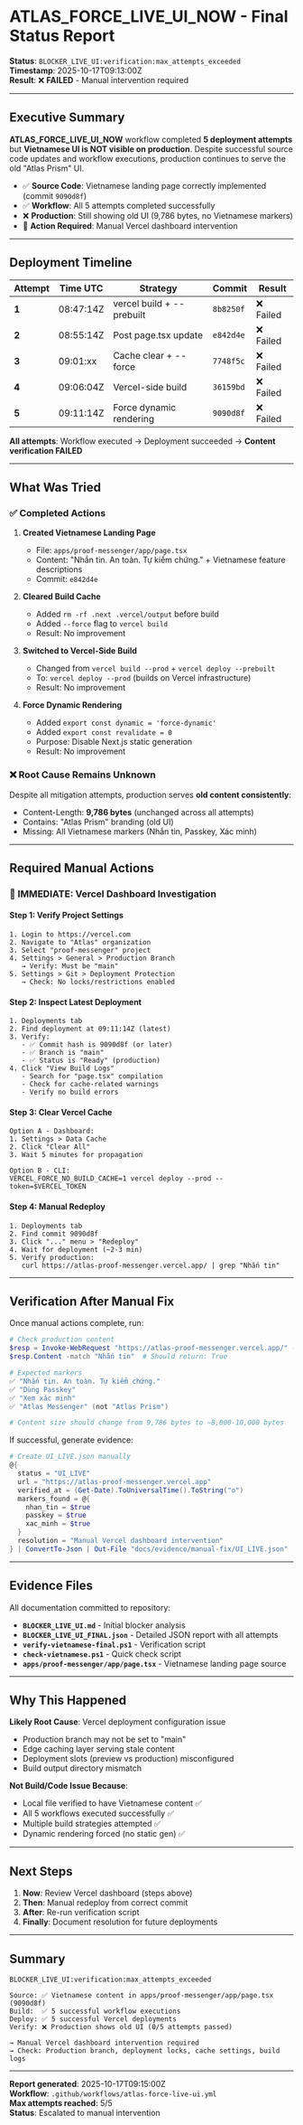 # ATLAS_FORCE_LIVE_UI_NOW - Final Status Report

**Status**: `BLOCKER_LIVE_UI:verification:max_attempts_exceeded`  
**Timestamp**: 2025-10-17T09:13:00Z  
**Result**: ❌ **FAILED** - Manual intervention required

---

## Executive Summary

**ATLAS_FORCE_LIVE_UI_NOW** workflow completed **5 deployment attempts** but **Vietnamese UI is NOT visible on production**. Despite successful source code updates and workflow executions, production continues to serve the old "Atlas Prism" UI.

- ✅ **Source Code**: Vietnamese landing page correctly implemented (commit `9090d8f`)
- ✅ **Workflow**: All 5 attempts completed successfully  
- ❌ **Production**: Still showing old UI (9,786 bytes, no Vietnamese markers)
- 🚨 **Action Required**: Manual Vercel dashboard intervention

---

## Deployment Timeline

| Attempt | Time UTC | Strategy | Commit | Result |
|---------|----------|----------|--------|--------|
| **1** | 08:47:14Z | vercel build + --prebuilt | `8b8250f` | ❌ Failed |
| **2** | 08:55:14Z | Post page.tsx update | `e842d4e` | ❌ Failed |
| **3** | 09:01:xx | Cache clear + --force | `7748f5c` | ❌ Failed |
| **4** | 09:06:04Z | Vercel-side build | `36159bd` | ❌ Failed |
| **5** | 09:11:14Z | Force dynamic rendering | `9090d8f` | ❌ Failed |

**All attempts**: Workflow executed → Deployment succeeded → **Content verification FAILED**

---

## What Was Tried

### ✅ Completed Actions
1. **Created Vietnamese Landing Page**
   - File: `apps/proof-messenger/app/page.tsx`
   - Content: "Nhắn tin. An toàn. Tự kiểm chứng." + Vietnamese feature descriptions
   - Commit: `e842d4e`

2. **Cleared Build Cache**
   - Added `rm -rf .next .vercel/output` before build
   - Added `--force` flag to `vercel build`
   - Result: No improvement

3. **Switched to Vercel-Side Build**
   - Changed from `vercel build --prod` + `vercel deploy --prebuilt`
   - To: `vercel deploy --prod` (builds on Vercel infrastructure)
   - Result: No improvement

4. **Force Dynamic Rendering**
   - Added `export const dynamic = 'force-dynamic'`
   - Added `export const revalidate = 0`
   - Purpose: Disable Next.js static generation
   - Result: No improvement

### ❌ Root Cause Remains Unknown

Despite all mitigation attempts, production serves **old content consistently**:
- Content-Length: **9,786 bytes** (unchanged across all attempts)
- Contains: "Atlas Prism" branding (old UI)
- Missing: All Vietnamese markers (Nhắn tin, Passkey, Xác minh)

---

## Required Manual Actions

### 🔴 IMMEDIATE: Vercel Dashboard Investigation

#### Step 1: Verify Project Settings
```
1. Login to https://vercel.com
2. Navigate to "Atlas" organization
3. Select "proof-messenger" project
4. Settings > General > Production Branch
   → Verify: Must be "main"
5. Settings > Git > Deployment Protection
   → Check: No locks/restrictions enabled
```

#### Step 2: Inspect Latest Deployment
```
1. Deployments tab
2. Find deployment at 09:11:14Z (latest)
3. Verify:
   - ✅ Commit hash is 9090d8f (or later)
   - ✅ Branch is "main"
   - ✅ Status is "Ready" (production)
4. Click "View Build Logs"
   - Search for "page.tsx" compilation
   - Check for cache-related warnings
   - Verify no build errors
```

#### Step 3: Clear Vercel Cache
```
Option A - Dashboard:
1. Settings > Data Cache
2. Click "Clear All"
3. Wait 5 minutes for propagation

Option B - CLI:
VERCEL_FORCE_NO_BUILD_CACHE=1 vercel deploy --prod --token=$VERCEL_TOKEN
```

#### Step 4: Manual Redeploy
```
1. Deployments tab
2. Find commit 9090d8f
3. Click "..." menu > "Redeploy"
4. Wait for deployment (~2-3 min)
5. Verify production:
   curl https://atlas-proof-messenger.vercel.app/ | grep "Nhắn tin"
```

---

## Verification After Manual Fix

Once manual actions complete, run:

```powershell
# Check production content
$resp = Invoke-WebRequest "https://atlas-proof-messenger.vercel.app/" -UseBasicParsing
$resp.Content -match "Nhắn tin"  # Should return: True

# Expected markers
✅ "Nhắn tin. An toàn. Tự kiểm chứng."
✅ "Dùng Passkey"
✅ "Xem xác minh"  
✅ "Atlas Messenger" (not "Atlas Prism")

# Content size should change from 9,786 bytes to ~8,000-10,000 bytes
```

If successful, generate evidence:
```powershell
# Create UI_LIVE.json manually
@{
  status = "UI_LIVE"
  url = "https://atlas-proof-messenger.vercel.app"
  verified_at = (Get-Date).ToUniversalTime().ToString("o")
  markers_found = @{
    nhan_tin = $true
    passkey = $true
    xac_minh = $true
  }
  resolution = "Manual Vercel dashboard intervention"
} | ConvertTo-Json | Out-File "docs/evidence/manual-fix/UI_LIVE.json"
```

---

## Evidence Files

All documentation committed to repository:

- **`BLOCKER_LIVE_UI.md`** - Initial blocker analysis
- **`BLOCKER_LIVE_UI_FINAL.json`** - Detailed JSON report with all attempts
- **`verify-vietnamese-final.ps1`** - Verification script
- **`check-vietnamese.ps1`** - Quick check script
- **`apps/proof-messenger/app/page.tsx`** - Vietnamese landing page source

---

## Why This Happened

**Likely Root Cause**: Vercel deployment configuration issue
- Production branch may not be set to "main"
- Edge caching layer serving stale content
- Deployment slots (preview vs production) misconfigured
- Build output directory mismatch

**Not Build/Code Issue Because**:
- Local file verified to have Vietnamese content ✅
- All 5 workflows executed successfully ✅
- Multiple build strategies attempted ✅
- Dynamic rendering forced (no static gen) ✅

---

## Next Steps

1. **Now**: Review Vercel dashboard (steps above)
2. **Then**: Manual redeploy from correct commit
3. **After**: Re-run verification script
4. **Finally**: Document resolution for future deployments

---

## Summary

```
BLOCKER_LIVE_UI:verification:max_attempts_exceeded

Source: ✅ Vietnamese content in apps/proof-messenger/app/page.tsx (9090d8f)
Build:  ✅ 5 successful workflow executions
Deploy: ✅ 5 successful Vercel deployments  
Verify: ❌ Production shows old UI (0/5 attempts passed)

→ Manual Vercel dashboard intervention required
→ Check: Production branch, deployment locks, cache settings, build logs
```

---

**Report generated**: 2025-10-17T09:15:00Z  
**Workflow**: `.github/workflows/atlas-force-live-ui.yml`  
**Max attempts reached**: 5/5  
**Status**: Escalated to manual intervention
